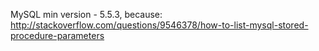 MySQL min version - 5.5.3, because:
http://stackoverflow.com/questions/9546378/how-to-list-mysql-stored-procedure-parameters

